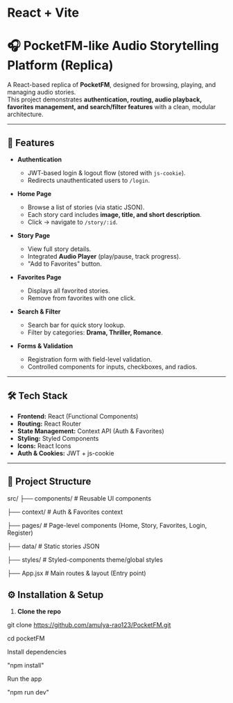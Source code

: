# React + Vite

# 🎧 PocketFM-like Audio Storytelling Platform (Replica)

A React-based replica of **PocketFM**, designed for browsing, playing, and managing audio stories.  
This project demonstrates **authentication, routing, audio playback, favorites management, and search/filter features** with a clean, modular architecture.

---

## 🚀 Features

- **Authentication**
  - JWT-based login & logout flow (stored with `js-cookie`).
  - Redirects unauthenticated users to `/login`.

- **Home Page**
  - Browse a list of stories (via static JSON).
  - Each story card includes **image, title, and short description**.
  - Click → navigate to `/story/:id`.

- **Story Page**
  - View full story details.
  - Integrated **Audio Player** (play/pause, track progress).
  - "Add to Favorites" button.

- **Favorites Page**
  - Displays all favorited stories.
  - Remove from favorites with one click.

- **Search & Filter**
  - Search bar for quick story lookup.
  - Filter by categories: **Drama, Thriller, Romance**.

- **Forms & Validation**
  - Registration form with field-level validation.
  - Controlled components for inputs, checkboxes, and radios.

---

## 🛠️ Tech Stack

- **Frontend:** React (Functional Components)  
- **Routing:** React Router  
- **State Management:** Context API (Auth & Favorites)  
- **Styling:** Styled Components  
- **Icons:** React Icons  
- **Auth & Cookies:** JWT + js-cookie  

---

## 📂 Project Structure
src/
├── components/ # Reusable UI components

├── context/ # Auth & Favorites context

├── pages/ # Page-level components (Home, Story, Favorites, Login, Register)

├── data/ # Static stories JSON

├── styles/ # Styled-components theme/global styles

├── App.jsx # Main routes & layout (Entry point) 

## ⚙️ Installation & Setup

1. **Clone the repo**
   
git clone https://github.com/amulya-rao123/PocketFM.git

cd pocketFM

Install dependencies

"npm install"

Run the app

"npm run dev"
